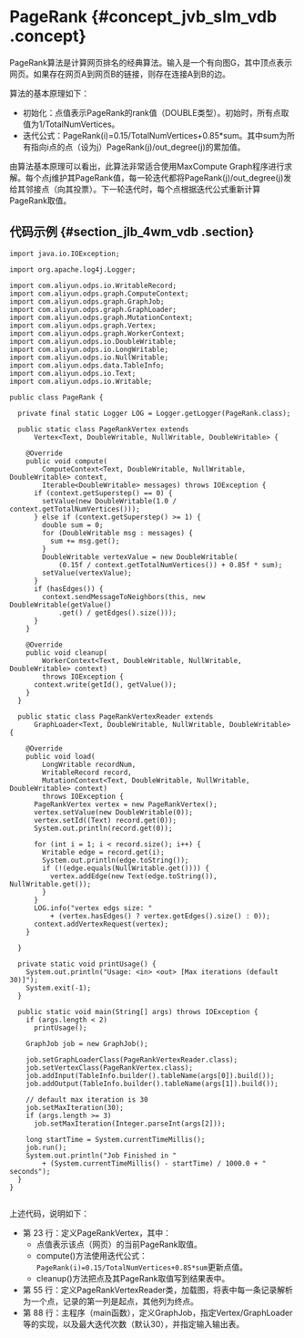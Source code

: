 # PageRank {#concept_jvb_slm_vdb .concept}

PageRank算法是计算网页排名的经典算法。输入是一个有向图G，其中顶点表示网页。如果存在网页A到网页B的链接，则存在连接A到B的边。

算法的基本原理如下：

-   初始化：点值表示PageRank的rank值（DOUBLE类型）。初始时，所有点取值为1/TotalNumVertices。
-   迭代公式：PageRank\(i\)=0.15/TotalNumVertices+0.85\*sum。其中sum为所有指向i点的点（设为j）PageRank\(j\)/out\_degree\(j\)的累加值。

由算法基本原理可以看出，此算法非常适合使用MaxCompute Graph程序进行求解。每个点j维护其PageRank值，每一轮迭代都将PageRank\(j\)/out\_degree\(j\)发给其邻接点（向其投票）。下一轮迭代时，每个点根据迭代公式重新计算PageRank取值。

## 代码示例 {#section_jlb_4wm_vdb .section}

``` {#codeblock_q5k_l8v_d7z .language-java}
import java.io.IOException;

import org.apache.log4j.Logger;

import com.aliyun.odps.io.WritableRecord;
import com.aliyun.odps.graph.ComputeContext;
import com.aliyun.odps.graph.GraphJob;
import com.aliyun.odps.graph.GraphLoader;
import com.aliyun.odps.graph.MutationContext;
import com.aliyun.odps.graph.Vertex;
import com.aliyun.odps.graph.WorkerContext;
import com.aliyun.odps.io.DoubleWritable;
import com.aliyun.odps.io.LongWritable;
import com.aliyun.odps.io.NullWritable;
import com.aliyun.odps.data.TableInfo;
import com.aliyun.odps.io.Text;
import com.aliyun.odps.io.Writable;

public class PageRank {

  private final static Logger LOG = Logger.getLogger(PageRank.class);

  public static class PageRankVertex extends
      Vertex<Text, DoubleWritable, NullWritable, DoubleWritable> {

    @Override
    public void compute(
        ComputeContext<Text, DoubleWritable, NullWritable, DoubleWritable> context,
        Iterable<DoubleWritable> messages) throws IOException {
      if (context.getSuperstep() == 0) {
        setValue(new DoubleWritable(1.0 / context.getTotalNumVertices()));
      } else if (context.getSuperstep() >= 1) {
        double sum = 0;
        for (DoubleWritable msg : messages) {
          sum += msg.get();
        }
        DoubleWritable vertexValue = new DoubleWritable(
            (0.15f / context.getTotalNumVertices()) + 0.85f * sum);
        setValue(vertexValue);
      }
      if (hasEdges()) {
        context.sendMessageToNeighbors(this, new DoubleWritable(getValue()
            .get() / getEdges().size()));
      }
    }

    @Override
    public void cleanup(
        WorkerContext<Text, DoubleWritable, NullWritable, DoubleWritable> context)
        throws IOException {
      context.write(getId(), getValue());
    }
  }

  public static class PageRankVertexReader extends
      GraphLoader<Text, DoubleWritable, NullWritable, DoubleWritable> {

    @Override
    public void load(
        LongWritable recordNum,
        WritableRecord record,
        MutationContext<Text, DoubleWritable, NullWritable, DoubleWritable> context)
        throws IOException {
      PageRankVertex vertex = new PageRankVertex();
      vertex.setValue(new DoubleWritable(0));
      vertex.setId((Text) record.get(0));
      System.out.println(record.get(0));

      for (int i = 1; i < record.size(); i++) {
        Writable edge = record.get(i);
        System.out.println(edge.toString());
        if (!(edge.equals(NullWritable.get()))) {
          vertex.addEdge(new Text(edge.toString()), NullWritable.get());
        }
      }
      LOG.info("vertex edgs size: "
          + (vertex.hasEdges() ? vertex.getEdges().size() : 0));
      context.addVertexRequest(vertex);
    }

  }

  private static void printUsage() {
    System.out.println("Usage: <in> <out> [Max iterations (default 30)]");
    System.exit(-1);
  }

  public static void main(String[] args) throws IOException {
    if (args.length < 2)
      printUsage();

    GraphJob job = new GraphJob();

    job.setGraphLoaderClass(PageRankVertexReader.class);
    job.setVertexClass(PageRankVertex.class);
    job.addInput(TableInfo.builder().tableName(args[0]).build());
    job.addOutput(TableInfo.builder().tableName(args[1]).build());

    // default max iteration is 30
    job.setMaxIteration(30);
    if (args.length >= 3)
      job.setMaxIteration(Integer.parseInt(args[2]));

    long startTime = System.currentTimeMillis();
    job.run();
    System.out.println("Job Finished in "
        + (System.currentTimeMillis() - startTime) / 1000.0 + " seconds");
  }
}
			
```

上述代码，说明如下：

-   第 23 行：定义PageRankVertex，其中：
    -   点值表示该点（网页）的当前PageRank取值。
    -   compute\(\)方法使用迭代公式：`PageRank(i)=0.15/TotalNumVertices+0.85*sum`更新点值。
    -   cleanup\(\)方法把点及其PageRank取值写到结果表中。
-   第 55 行：定义PageRankVertexReader类，加载图，将表中每一条记录解析为一个点，记录的第一列是起点，其他列为终点。
-   第 88 行：主程序（main函数），定义GraphJob，指定Vertex/GraphLoader等的实现，以及最大迭代次数（默认30），并指定输入输出表。

